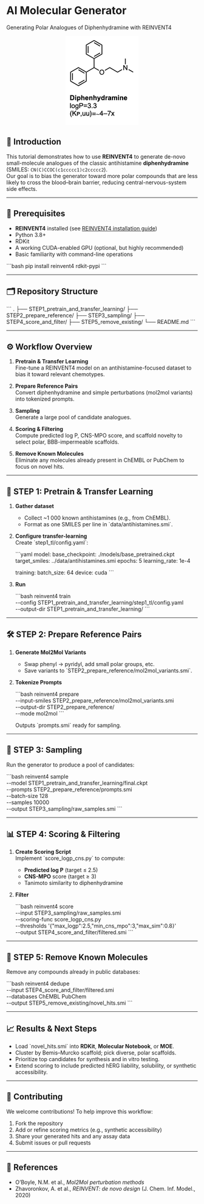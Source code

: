 # AI Molecular Generator
Generating Polar Analogues of Diphenhydramine with REINVENT4

<p align="center">
  <img src="images/Diphen.png" alt="diphenhydramine (DHM) structure" />
</p>

## 📖 Introduction

This tutorial demonstrates how to use **REINVENT4** to generate de-novo small-molecule analogues of the classic antihistamine **diphenhydramine** (SMILES: `CN(C)CCOC(c1ccccc1)c2ccccc2`).  
Our goal is to bias the generator toward more polar compounds that are less likely to cross the blood–brain barrier, reducing central-nervous-system side effects.

---

## 🔧 Prerequisites

- **REINVENT4** installed (see [REINVENT4 installation guide](https://github.com/MolecularAI/Reinvent4))  
- Python 3.8+  
- RDKit  
- A working CUDA-enabled GPU (optional, but highly recommended)  
- Basic familiarity with command-line operations  

\`\`\`bash
pip install reinvent4 rdkit-pypi
\`\`\`

---

## 🗂️ Repository Structure

\`\`\`
.
├── STEP1_pretrain_and_transfer_learning/
├── STEP2_prepare_reference/
├── STEP3_sampling/
├── STEP4_score_and_filter/
├── STEP5_remove_existing/
└── README.md
\`\`\`

---

## ⚙️ Workflow Overview

1. **Pretrain & Transfer Learning**  
   Fine-tune a REINVENT4 model on an antihistamine-focused dataset to bias it toward relevant chemotypes.

2. **Prepare Reference Pairs**  
   Convert diphenhydramine and simple perturbations (mol2mol variants) into tokenized prompts.

3. **Sampling**  
   Generate a large pool of candidate analogues.

4. **Scoring & Filtering**  
   Compute predicted log P, CNS-MPO score, and scaffold novelty to select polar, BBB-impermeable scaffolds.

5. **Remove Known Molecules**  
   Eliminate any molecules already present in ChEMBL or PubChem to focus on novel hits.

---

## 🚀 STEP 1: Pretrain & Transfer Learning

1. **Gather dataset**  
   - Collect ~1 000 known antihistamines (e.g., from ChEMBL).  
   - Format as one SMILES per line in \`data/antihistamines.smi\`.

2. **Configure transfer-learning**  
   Create \`step1_tl/config.yaml\`:

   \`\`\`yaml
   model:
     base_checkpoint: ./models/base_pretrained.ckpt
     target_smiles: ../data/antihistamines.smi
     epochs: 5
     learning_rate: 1e-4

   training:
     batch_size: 64
     device: cuda
   \`\`\`

3. **Run**  

   \`\`\`bash
   reinvent4 train \
     --config STEP1_pretrain_and_transfer_learning/step1_tl/config.yaml \
     --output-dir STEP1_pretrain_and_transfer_learning/
   \`\`\`

---

## 🛠️ STEP 2: Prepare Reference Pairs

1. **Generate Mol2Mol Variants**  
   - Swap phenyl → pyridyl, add small polar groups, etc.  
   - Save variants to \`STEP2_prepare_reference/mol2mol_variants.smi\`.

2. **Tokenize Prompts**  

   \`\`\`bash
   reinvent4 prepare \
     --input-smiles STEP2_prepare_reference/mol2mol_variants.smi \
     --output-dir STEP2_prepare_reference/ \
     --mode mol2mol
   \`\`\`

   Outputs \`prompts.smi\` ready for sampling.

---

## 🎲 STEP 3: Sampling

Run the generator to produce a pool of candidates:

\`\`\`bash
reinvent4 sample \
  --model STEP1_pretrain_and_transfer_learning/final.ckpt \
  --prompts STEP2_prepare_reference/prompts.smi \
  --batch-size 128 \
  --samples 10000 \
  --output STEP3_sampling/raw_samples.smi
\`\`\`

---

## 📊 STEP 4: Scoring & Filtering

1. **Create Scoring Script**  
   Implement \`score_logp_cns.py\` to compute:
   - **Predicted log P** (target ≤ 2.5)  
   - **CNS-MPO** score (target ≥ 3)  
   - Tanimoto similarity to diphenhydramine

2. **Filter**  

   \`\`\`bash
   reinvent4 score \
     --input STEP3_sampling/raw_samples.smi \
     --scoring-func score_logp_cns.py \
     --thresholds '{"max_logp":2.5,"min_cns_mpo":3,"max_sim":0.8}' \
     --output STEP4_score_and_filter/filtered.smi
   \`\`\`

---

## 🚫 STEP 5: Remove Known Molecules

Remove any compounds already in public databases:

\`\`\`bash
reinvent4 dedupe \
  --input STEP4_score_and_filter/filtered.smi \
  --databases ChEMBL PubChem \
  --output STEP5_remove_existing/novel_hits.smi
\`\`\`

---

## 📈 Results & Next Steps

- Load \`novel_hits.smi\` into **RDKit**, **Molecular Notebook**, or **MOE**.  
- Cluster by Bemis–Murcko scaffold; pick diverse, polar scaffolds.  
- Prioritize top candidates for synthesis and in vitro testing.  
- Extend scoring to include predicted hERG liability, solubility, or synthetic accessibility.

---

## 🤝 Contributing

We welcome contributions! To help improve this workflow:

1. Fork the repository  
2. Add or refine scoring metrics (e.g., synthetic accessibility)  
3. Share your generated hits and any assay data  
4. Submit issues or pull requests  

---

## 📜 References

- O’Boyle, N.M. et al., *Mol2Mol perturbation methods*  
- Zhavoronkov, A. et al., *REINVENT: de novo design* (J. Chem. Inf. Model., 2020)  
